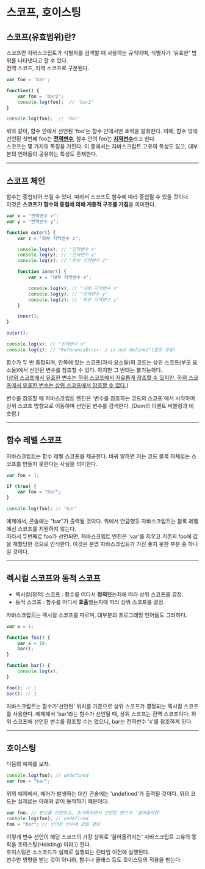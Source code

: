 # 스코프, 호이스팅

## 스코프(유효범위)란?

스코프란 자바스크립트가 식별자를 검색할 때 사용하는 규칙이며, 식별자가 '유효한' 범위를 나타낸다고 할 수 있다.  
전역 스코프, 지역 스코프로 구분된다.

```javascript
var foo = 'bar';

function() {
    var foo = 'bar2';
    console.log(foo);  // 'bar2'
}

console.log(foo);  // 'bar'
```

위와 같이, 함수 안에서 선언된 'foo'는 함수 안에서만 효력을 발휘한다. 이때, 함수 밖에 선언된 첫번째 foo는 <u>**전역변수**</u>, 함수 안의 foo는 <u>**지역변수**</u>라고 한다.  
스코프는 몇 가지의 특징을 가진다. 이 중에서는 자바스크립트 고유의 특성도 있고, 대부분의 언어들이 공유하는 특성도 존재한다.

---

## 스코프 체인

함수는 중첩되어 쓰일 수 있다. 따라서 스코프도 함수에 따라 중첩될 수 있을 것이다.  
이것은 **스코프가 함수의 중첩에 의해 계층적 구조를 가짐**을 의미한다.

```javascript
var x = "전역변수 x";
var y = "전역변수 y";

function outer() {
	var z = "외부 지역변수 z";

	console.log(x); // "전역변수 x"
	console.log(y); // "전역변수 y"
	console.log(z); // "외부 지역변수 z"

	function inner() {
		var x = "내부 지역변수 x";

		console.log(x); // "내부 지역변수 x"
		console.log(y); // "전역변수 y"
		console.log(z); // "외부 지역변수 z"
	}

	inner();
}

outer();

console.log(x); // "전역변수 x"
console.log(z); // "ReferenceError: z is not defined"(참조 오류)
```

함수가 두 번 중첩되며, 안쪽에 있는 스코프(자식 요소들)의 코드는 상위 스코프(부모 요소들)에서 선언된 변수를 참조할 수 있다. 하지만 그 반대는 불가능하다.  
(<u>상위 스코프에서 유효한 변수는 하위 스코프에서 자유롭게 참조할 수 있지만, 하위 스코프에서 유효한 변수는 상위 스코프에서 참조할 수 없다.</u>)

변수를 참조할 때 자바스크립트 엔진은 '변수를 참조하는 코드의 스코프'에서 시작하여 상위 스코프 방향으로 이동하며 선언된 변수를 검색한다. (Dom의 이벤트 버블링과 비슷함.)

---

## 함수 레벨 스코프

자바스크립트는 함수 레벨 스코프를 제공한다. 바꿔 말하면 이는 코드 블록 자체로는 스코프를 만들지 못한다는 사실을 의미한다.

```javascript
var foo = 1;

if (true) {
	var foo = "bar";
}

console.log(foo); // "bar"
```

예제에서, 콘솔에는 "bar"가 출력될 것이다. 위에서 언급했듯 자바스크립트는 블록 레벨에선 스코프를 지원하지 않는다.  
따라서 두번째로 foo가 선언되면, 자바스크립트 엔진은 'var'를 지우고 기존의 foo에 값을 재할당한 것으로 인식한다. 이것은 분명 자바스크립트가 가진 좋지 못한 부분 중 하나일 것이다.

---

## 렉시컬 스코프와 동적 스코프

- 렉시컬(정적) 스코프 : 함수를 어디서 **정의**했는지에 따라 상위 스코프를 결정.
- 동적 스코프 : 함수를 어디서 **호출**했는지에 따라 상위 스코프를 결정.

자바스크립트는 렉시컬 스코프를 따르며, 대부분의 프로그래밍 언어들도 그러하다.

```javascript
var x = 1;

function foo() {
	var x = 10;
	bar();
}

function bar() {
	console.log(x);
}

foo(); // 1
bar(); // 1
```

자바스크립트는 함수가'선언된' 위치를 기준으로 상위 스코프가 결정되는 렉시컬 스코프를 사용한다. 예제에서 'bar'라는 함수가 선언될 때, 상위 스코프는 전역 스코프이다. 하위 스코프에 선언된 변수를 참조할 수는 없으니, bar는 전역변수 'x'를 참조하게 된다.

---

## 호이스팅

다음의 예제를 보자.

```javascript
console.log(foo); // undefined
var foo = "bar";
```

위의 예제에서, 에러가 발생하는 대신 콘솔에는 'undefined'가 출력될 것이다. 위의 코드는 실제로는 아래와 같이 동작하기 때문이다.

```javascript
var foo; // 변수를 선언하고, 초기화하면서 선언된 변수가 '끌어올려짐'
console.log(foo); // undefined
foo = "bar"; // 선언된 변수에 값을 할당
```

이렇게 변수 선언이 해당 스코프의 가장 상위로 '끌어올려지는' 자바스크립트 고유의 동작을 호이스팅(Hoisting) 이라고 한다.  
호이스팅은 소스코드가 실제로 실행되는 런타임 이전에 실행된다.  
변수만 영향을 받는 것이 아니라, 함수나 클래스 등도 호이스팅의 적용을 받는다.
